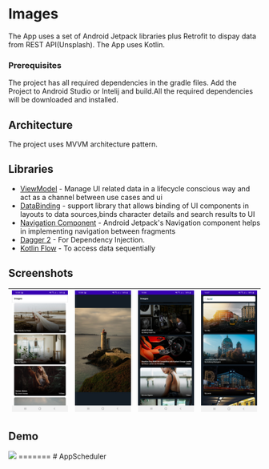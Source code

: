 # Images

The App uses a set of Android Jetpack libraries plus Retrofit to dispay data from REST API(Unsplash). The App uses Kotlin.

### Prerequisites

The project has all required dependencies in the gradle files. 
Add the Project to Android Studio or Intelij and build.All the required dependencies will be downloaded and installed.

## Architecture

The project uses MVVM architecture pattern.

## Libraries 

* [ViewModel](https://developer.android.com/topic/libraries/architecture/viewmodel/) - Manage UI related data in a lifecycle conscious way and act as a channel between use cases and ui
* [DataBinding](https://developer.android.com/topic/libraries/data-binding) - support library that allows binding of UI components in layouts to data sources,binds character details and search results to UI
* [Navigation Component](https://developer.android.com/guide/navigation/navigation-getting-started) - Android Jetpack's Navigation component helps in implementing
navigation between fragments
* [Dagger 2](https://dagger.dev/dev-guide/) - For Dependency Injection.
* [Kotlin Flow](https://developer.android.com/kotlin/flow) - To access data sequentially


## Screenshots
|<img src="screenshots/home.jpg" width=200/>|<img src="screenshots/detail.jpg" width=200/>|<img src="screenshots/home_dark.jpg" width=200/>|<img src="screenshots/search.jpg" width=200/>|
|:----:|:----:|:----:|:----:|

## Demo
<img src="demo/demo.gif" width=300/>
=======
# AppScheduler
